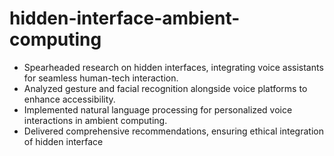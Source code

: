 # hidden-interface-ambient-computing
* Spearheaded research on hidden interfaces, integrating voice assistants for seamless 
human-tech interaction.
* Analyzed gesture and facial recognition alongside voice platforms to enhance 
accessibility.
* Implemented natural language processing for personalized voice interactions in ambient 
computing.
* Delivered comprehensive recommendations, ensuring ethical integration of hidden 
interface
